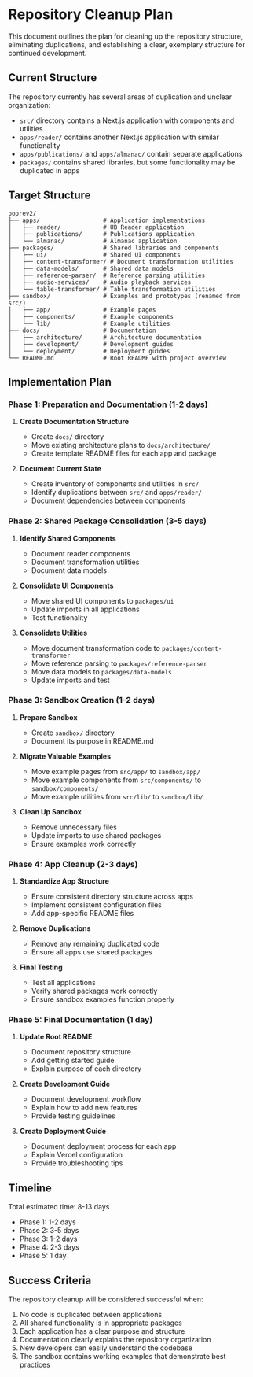 # Repository Cleanup Plan

This document outlines the plan for cleaning up the repository structure, eliminating duplications, and establishing a clear, exemplary structure for continued development.

## Current Structure

The repository currently has several areas of duplication and unclear organization:

- `src/` directory contains a Next.js application with components and utilities
- `apps/reader/` contains another Next.js application with similar functionality
- `apps/publications/` and `apps/almanac/` contain separate applications
- `packages/` contains shared libraries, but some functionality may be duplicated in apps

## Target Structure

```
poprev2/
├── apps/                  # Application implementations
│   ├── reader/            # UB Reader application
│   ├── publications/      # Publications application
│   └── almanac/           # Almanac application
├── packages/              # Shared libraries and components
│   ├── ui/                # Shared UI components
│   ├── content-transformer/ # Document transformation utilities
│   ├── data-models/       # Shared data models
│   ├── reference-parser/  # Reference parsing utilities
│   ├── audio-services/    # Audio playback services
│   └── table-transformer/ # Table transformation utilities
├── sandbox/               # Examples and prototypes (renamed from src/)
│   ├── app/               # Example pages
│   ├── components/        # Example components
│   └── lib/               # Example utilities
├── docs/                  # Documentation
│   ├── architecture/      # Architecture documentation
│   ├── development/       # Development guides
│   └── deployment/        # Deployment guides
└── README.md              # Root README with project overview
```

## Implementation Plan

### Phase 1: Preparation and Documentation (1-2 days)

1. **Create Documentation Structure**

   - Create `docs/` directory
   - Move existing architecture plans to `docs/architecture/`
   - Create template README files for each app and package

2. **Document Current State**
   - Create inventory of components and utilities in `src/`
   - Identify duplications between `src/` and `apps/reader/`
   - Document dependencies between components

### Phase 2: Shared Package Consolidation (3-5 days)

1. **Identify Shared Components**

   - Document reader components
   - Document transformation utilities
   - Document data models

2. **Consolidate UI Components**

   - Move shared UI components to `packages/ui`
   - Update imports in all applications
   - Test functionality

3. **Consolidate Utilities**
   - Move document transformation code to `packages/content-transformer`
   - Move reference parsing to `packages/reference-parser`
   - Move data models to `packages/data-models`
   - Update imports and test

### Phase 3: Sandbox Creation (1-2 days)

1. **Prepare Sandbox**

   - Create `sandbox/` directory
   - Document its purpose in README.md

2. **Migrate Valuable Examples**

   - Move example pages from `src/app/` to `sandbox/app/`
   - Move example components from `src/components/` to `sandbox/components/`
   - Move example utilities from `src/lib/` to `sandbox/lib/`

3. **Clean Up Sandbox**
   - Remove unnecessary files
   - Update imports to use shared packages
   - Ensure examples work correctly

### Phase 4: App Cleanup (2-3 days)

1. **Standardize App Structure**

   - Ensure consistent directory structure across apps
   - Implement consistent configuration files
   - Add app-specific README files

2. **Remove Duplications**

   - Remove any remaining duplicated code
   - Ensure all apps use shared packages

3. **Final Testing**
   - Test all applications
   - Verify shared packages work correctly
   - Ensure sandbox examples function properly

### Phase 5: Final Documentation (1 day)

1. **Update Root README**

   - Document repository structure
   - Add getting started guide
   - Explain purpose of each directory

2. **Create Development Guide**

   - Document development workflow
   - Explain how to add new features
   - Provide testing guidelines

3. **Create Deployment Guide**
   - Document deployment process for each app
   - Explain Vercel configuration
   - Provide troubleshooting tips

## Timeline

Total estimated time: 8-13 days

- Phase 1: 1-2 days
- Phase 2: 3-5 days
- Phase 3: 1-2 days
- Phase 4: 2-3 days
- Phase 5: 1 day

## Success Criteria

The repository cleanup will be considered successful when:

1. No code is duplicated between applications
2. All shared functionality is in appropriate packages
3. Each application has a clear purpose and structure
4. Documentation clearly explains the repository organization
5. New developers can easily understand the codebase
6. The sandbox contains working examples that demonstrate best practices
